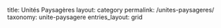 title: Unités Paysagères
layout: category
permalink: /unites-paysageres/
taxonomy: unite-paysagere
entries_layout: grid